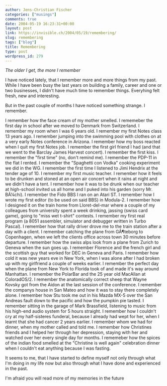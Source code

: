 ```yaml
---
author: Jens-Christian Fischer
categories: ["musings"]
comments: true
date: 2004-05-19 16:23:31+00:00
layout: post
link: https://invisible.ch/2004/05/19/remembering/
slug: remembering
tags: ["blog"]
title: Remembering
type: post
wordpress_id: 279
---
```


_The older I get, the more I remember_

I have noticed lately, that I remember more and more things from my past. While I have been busy the last years on building a family, career and one or two businesses, I didn't have much time to remember things. Everyhing felt fresh, new and interesting.

But in the past couple of months I have noticed something strange. I remember.

I remember how the face cream of my mother smelled. I rememeber the first day in school after we moved to Denmark from Switzerland. I remember my room when I was 6 years old. I remember my first Notes class 13 years ago. I remember jumping into the swimming pool with clothes on at a very early Notes conference in Arizona. I remember how my boss reacted when I quit my first Notes job. I remember the first girl friend I had (and that we went to the Barclay James Harvest concert). I remember the first kiss. I remember the "first time" (no, don't remind me). I remember the PDP-11 in the flat I rented. I remember the "Spaghetti con Vodka" cooking experiment we did in the WG. I remember the first time I listened to Jimi Hendrix at the tender age of 10. I remember my first music teacher. I remember how it feels to be drunken and stoned at an open air concert when it rains at night and we didn't have a tent. I remember how it was to be drunk when our teacher at high-school invited us all home and I puked into his garden (sorry Mr. BÃ¼chi). I remember the Fido BBS I ran on an Atari ST. I remember how I wrote my first editor (to be used on said BBS) in Modula-2. I remember how I designed it on the train home from Lloret-del-mar where a couple of my colleagues from university spent a week drinking, jassing (swiss card game), going to "miss wet t-shirt" contests. I remember my first real program (a 8051 assembler, simulator and debugger written in Turbo Pascal). I remember how that rally driver drove me to the train station after a day with a client. I remember catching the plane from GÃ¶teborg to Copenhagen, when we left the clients office across town 30 minutes before departure. I remember how the swiss alps look from a plane from Zurich to Geneva when the sun goes up. I remember Florence and the french girl and the scottish guy that worked for DEC in Geneva and Paris. I remember how cold it was new years eve in New York, when I was alone after I had broken up with my girlfriend a couple of weeks earlier.  I remember the perfect day when the plane from New York to Florida took of and made it's way around Manhattan. I remember the PolarBar and the 25 year old MacAllan at ColoradOS/2. I remember the anatomically correct sheep that Wayne Kovsky got from the Aidon at the last session of the conference. I remember the companys house in San Mateo and how it was to stay there completely alone. I remember how Stu took me out in his Mazda MX-5 over the San Andreas fault down to the pacific and how the pumpkin pie tasted. I remember sitting in the garage of Mark Brassfield, listening to music from his high-end audio system for 5 hours straight. I remember how I couldn't cry at my half-sisteres funderal, because I already had wept for her, when I learnt that she had cancer 2 years earlier. I remember whom we had for dinner, when my mother called and told me. I remember how Christines friends and I helped her through her depression, staying with her and watched over her every single day for months. I rememeber how the spices of the indian food smelled at the "Christine is well again" celebration dinner when I couldn't eat anything because I was fasting.

It seems to me, that I have started to define myself not only through what I'm doing in my life now but also through what I have done and experienced in the past.

I'm afraid you will read more of my memories in the future
